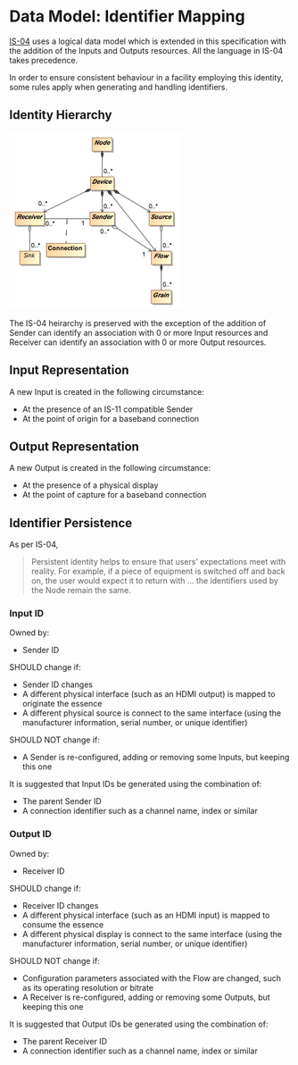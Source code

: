 # Data Model: Identifier Mapping

[IS-04][IS-04] uses a logical data model which is extended in this specification with the addition of the Inputs and Outputs resources.
All the language in IS-04 takes precedence.

In order to ensure consistent behaviour in a facility employing this identity, some rules apply when generating and handling identifiers.

## Identity Hierarchy

![Extended IS-04 Model Diagram](../docs/images/is-11-data-model.png)

The IS-04 heirarchy is preserved with the exception of the addition of Sender can identify an association with 0 or more Input resources and Receiver can identify an association with 0 or more Output resources.

## Input Representation

A new Input is created in the following circumstance:

- At the presence of an IS-11 compatible Sender
- At the point of origin for a baseband connection

## Output Representation

A new Output is created in the following circumstance:

- At the presence of a physical display
- At the point of capture for a baseband connection

## Identifier Persistence

As per IS-04,

> Persistent identity helps to ensure that users’ expectations meet with reality. For example, if a piece of equipment is switched off and back on, the user would expect it to return with ... the identifiers used by the Node remain the same.

### Input ID

Owned by:

- Sender ID

SHOULD change if:

- Sender ID changes
- A different physical interface (such as an HDMI output) is mapped to originate the essence
- A different physical source is connect to the same interface (using the manufacturer information, serial number, or unique identifier)

SHOULD NOT change if:

- A Sender is re-configured, adding or removing some Inputs, but keeping this one

It is suggested that Input IDs be generated using the combination of:

- The parent Sender ID
- A connection identifier such as a channel name, index or similar

### Output ID

Owned by:

- Receiver ID

SHOULD change if:

- Receiver ID changes
- A different physical interface (such as an HDMI input) is mapped to consume the essence
- A different physical display is connect to the same interface (using the manufacturer information, serial number, or unique identifier)

SHOULD NOT change if:

- Configuration parameters associated with the Flow are changed, such as its operating resolution or bitrate
- A Receiver is re-configured, adding or removing some Outputs, but keeping this one

It is suggested that Output IDs be generated using the combination of:

- The parent Receiver ID
- A connection identifier such as a channel name, index or similar

[IS-04]: https://specs.amwa.tv/is-04/
